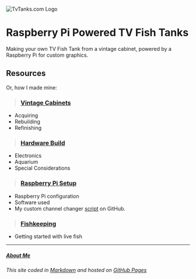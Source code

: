 ![TvTanks.com Logo][tvtanks-logo]

# Raspberry Pi Powered TV Fish Tanks

Making your own TV Fish Tank from a vintage cabinet, powered by a Raspberry Pi for custom graphics.

## Resources

Or, how I made mine:

> ### [Vintage Cabinets]

- Acquiring
- Rebuilding
- Refinishing

> ### [Hardware Build]

- Electronics
- Aquarium
- Special Considerations

> ### [Raspberry Pi Setup]

- Raspberry Pi configuration
- Software used
- My custom channel changer [script] on GitHub.

> ### [Fishkeeping]

- Getting started with live fish

---

##### [About Me]

###### This site coded in [Markdown](https://raw.githubusercontent.com/martinvicknair/tvtanks.com/main/README.md) and hosted on [GitHub Pages](https://github.com/martinvicknair/tvtanks.com)

[about me]: https://tvtanks.com/pages/about "About Me"
[script]: https://github.com/martinvicknair/tvtanks.com/blob/main/channel_changer.py "script"
[fishkeeping]: https://tvtanks.com/pages/fish "Fishkeeping"
[hardware build]: https://tvtanks.com/pages/hardware "Hardware Build"
[raspberry pi setup]: https://tvtanks.com/pages/raspberry-pi "Raspberry Pi Setup"
[tvtanks-logo]: https://raw.githubusercontent.com/martinvicknair/tvtanks.com/main/images/tvtanktv.JPG "TvTanks.com Logo"
[vintage cabinets]: https://tvtanks.com/pages/vintage-cabinets "Vintage Cabinets"

